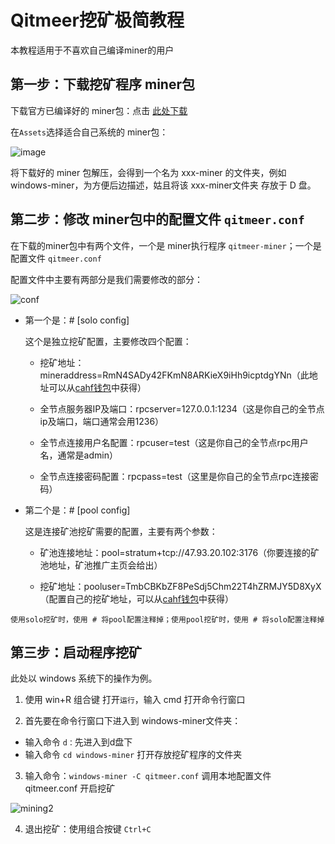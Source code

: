 # Qitmeer挖矿极简教程

本教程适用于不喜欢自己编译miner的用户

## 第一步：下载挖矿程序 miner包

下载官方已编译好的 miner包：点击 [此处下载](https://github.com/Qitmeer/qitmeer-miner/releases)

在`Assets`选择适合自己系统的 miner包：

![image](https://user-images.githubusercontent.com/32875657/63500461-74175680-c4fc-11e9-9ac8-7cc67c0bb337.png)

将下载好的 miner 包解压，会得到一个名为 xxx-miner 的文件夹，例如 windows-miner，为方便后边描述，姑且将该 xxx-miner文件夹 存放于 D 盘。

## 第二步：修改 miner包中的配置文件 `qitmeer.conf`

在下载的miner包中有两个文件，一个是 miner执行程序 `qitmeer-miner`；一个是配置文件 `qitmeer.conf`

配置文件中主要有两部分是我们需要修改的部分：

![conf](https://user-images.githubusercontent.com/32875657/63501669-a1fd9a80-c4fe-11e9-8cb6-b57c321e949f.png)

- 第一个是：# [solo config]

  这个是独立挖矿配置，主要修改四个配置：
  
  - 挖矿地址：mineraddress=RmN4SADy42FKmN8ARKieX9iHh9icptdgYNn（此地址可以从[cahf钱包](http://www.kahf.io/)中获得）
  
  - 全节点服务器IP及端口：rpcserver=127.0.0.1:1234（这是你自己的全节点ip及端口，端口通常会用1236）
  
  - 全节点连接用户名配置：rpcuser=test（这是你自己的全节点rpc用户名，通常是admin）
  
  - 全节点连接密码配置：rpcpass=test（这里是你自己的全节点rpc连接密码）
  
- 第二个是：# [pool config]

  这是连接矿池挖矿需要的配置，主要有两个参数：
  
  - 矿池连接地址：pool=stratum+tcp://47.93.20.102:3176（你要连接的矿池地址，矿池推广主页会给出）
  
  - 挖矿地址：pooluser=TmbCBKbZF8PeSdj5Chm22T4hZRMJY5D8XyX（配置自己的挖矿地址，可以从[cahf钱包](http://www.kahf.io/)中获得）
  
  
`使用solo挖矿时，使用 # 将pool配置注释掉；使用pool挖矿时，使用 # 将solo配置注释掉`
  
## 第三步：启动程序挖矿

此处以 windows 系统下的操作为例。

 1. 使用 win+R 组合键 打开`运行`，输入 cmd 打开命令行窗口
 
 2. 首先要在命令行窗口下进入到 windows-miner文件夹：

  - 输入命令 `d：`先进入到d盘下
  - 输入命令 `cd windows-miner` 打开存放挖矿程序的文件夹
  
  3. 输入命令：`windows-miner -C qitmeer.conf` 调用本地配置文件 qitmeer.conf 开启挖矿
  
  ![mining2](https://user-images.githubusercontent.com/32875657/63503357-e3dc1000-c501-11e9-8f44-529dabfd4e37.PNG)
  
  4. 退出挖矿：使用组合按键 `Ctrl+C`


